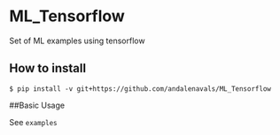 # ML_Tensorflow
Set of ML examples using tensorflow

## How to install 
`$ pip install -v git+https://github.com/andalenavals/ML_Tensorflow`


##Basic Usage

See `examples`